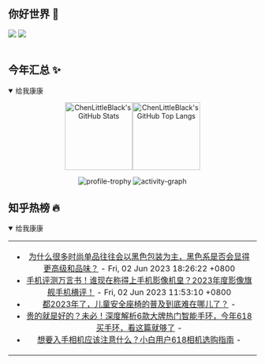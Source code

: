 ## 你好世界 👋

[![](https://img.shields.io/badge/@ChenLittleBlack-1a6c81?style=flat&logo=java&logoColor=1a6c81&label=Java&colorA=ffffff)](https://www.java.com/)
[![](https://img.shields.io/badge/@ChenLittleBlack-41b883?style=flat&logo=vuedotjs&logoColor=41b883&label=Vue&colorA=ffffff)](https://cn.vuejs.org/)

<div align="center">

<img alt="" src="https://readme-typing-svg.herokuapp.com?font=Consolas&center=true&vCenter=true&width=800&height=60&lines=The+traveler+often+arrives%2C+and+the+doer+often+succeeds.">
<img width="800"  height="3" alt="" src="https://camo.githubusercontent.com/82291b0fe831bfc6781e07fc5090cbd0a8b912bb8b8d4fec0696c881834f81ac/68747470733a2f2f70726f626f742e6d656469612f394575424971676170492e676966">

</div>


## 今年汇总 ✨

<details open>

<summary>给我康康</summary>

<div align="center">

<img height="137px" alt="ChenLittleBlack's GitHub Stats" src="https://github-readme-stats-roan-delta.vercel.app/api?username=ChenLittleBlack&hide_title=false&hide_border=true&show_icons=true&include_all_commits=true&line_height=21&bg_color=0,EC6C6C,FFD479,FFFC79,73FA79&theme=graywhite&locale=cn" /><img align="" height="137px" alt="ChenLittleBlack's GitHub Top Langs" src="https://github-readme-stats-roan-delta.vercel.app/api/top-langs/?username=ChenLittleBlack&hide_title=false&hide_border=true&layout=compact&bg_color=0,73FA79,73FDFF,D783FF&theme=graywhite&locale=cn" />

<img alt="profile-trophy" src="https://github-profile-trophy.vercel.app/?username=ChenLittleBlack&theme=algolia&column=-1" />

<img alt="activity-graph" src="https://activity-graph.herokuapp.com/graph?username=ChenLittleBlack&theme=github" />

</div>

</details>


## 知乎热榜 🔥

<details open>

<summary>给我康康</summary>

<div align="center">

<table style="height: 300px;">
<tr>
<td align="center" valign="middle">

<!-- START_SECTION:blog -->
* <a href='http://www.zhihu.com/question/597701927/answer/3056146148?utm_campaign=rss&utm_medium=rss&utm_source=rss&utm_content=title' target='_blank'>为什么很多时尚单品往往会以黑色包装为主，黑色系是否会显得更高级和品味？</a> - Fri, 02 Jun 2023 18:26:22 +0800
* <a href='http://zhuanlan.zhihu.com/p/633989739?utm_campaign=rss&utm_medium=rss&utm_source=rss&utm_content=title' target='_blank'>手机评测万言书！谁现在称得上手机影像机皇？2023年度影像旗舰手机横评！</a> - Fri, 02 Jun 2023 11:53:10 +0800
* <a href='http://www.zhihu.com/question/601654273/answer/3053886182?utm_campaign=rss&utm_medium=rss&utm_source=rss&utm_content=title' target='_blank'>都2023年了，儿童安全座椅的普及到底难在哪儿了？</a> - 
* <a href='http://zhuanlan.zhihu.com/p/633722845?utm_campaign=rss&utm_medium=rss&utm_source=rss&utm_content=title' target='_blank'>贵的就是好的？未必！深度解析6款大牌热门智能手环，今年618买手环，看这篇就够了</a> - 
* <a href='http://zhuanlan.zhihu.com/p/633655092?utm_campaign=rss&utm_medium=rss&utm_source=rss&utm_content=title' target='_blank'>想要入手相机应该注意什么？小白用户618相机选购指南</a> - 
<!-- END_SECTION:blog -->

</td>
</tr>
</table>

</div>
</details>
